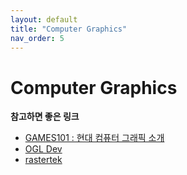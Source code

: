 ```yaml
---
layout: default
title: "Computer Graphics"
nav_order: 5
---
```

# Computer Graphics


**참고하면 좋은 링크**
- [GAMES101 : 현대 컴퓨터 그래픽 소개](https://sites.cs.ucsb.edu/~lingqi/teaching/games101.html)
- [OGL Dev](https://ogldev.org/)
- [rastertek](https://www.rastertek.com/tutindex.html)